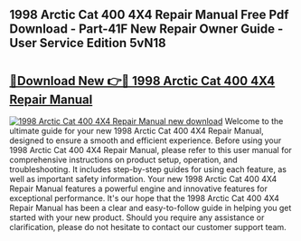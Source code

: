 ## 1998 Arctic Cat 400 4X4 Repair Manual Free Pdf Download - Part-41F New Repair Owner Guide - User Service Edition 5vN18

# <h2><a href="http://bc93271.oget.top/?id=1998+Arctic+Cat+400+4X4+Repair+Manual">🔗Download New 👉🔴 1998 Arctic Cat 400 4X4 Repair Manual</a></h2>

[![1998 Arctic Cat 400 4X4 Repair Manual new download](https://i.imgur.com/5g1atiW.png)](http://bc93271.oget.top/?id=1998+Arctic+Cat+400+4X4+Repair+Manual)
Welcome to the ultimate guide for your new 1998 Arctic Cat 400 4X4 Repair Manual, designed to ensure a smooth and efficient experience. Before using your 1998 Arctic Cat 400 4X4 Repair Manual, please refer to this user manual for comprehensive instructions on product setup, operation, and troubleshooting. It includes step-by-step guides for using each feature, as well as important safety information. Your new 1998 Arctic Cat 400 4X4 Repair Manual features a powerful engine and innovative features for exceptional performance. It's our hope that the 1998 Arctic Cat 400 4X4 Repair Manual has been a clear and easy-to-follow guide in helping you get started with your new product. Should you require any assistance or clarification, please do not hesitate to contact our customer support team.
